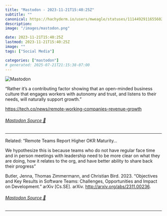 ```yaml
---
title: "Mastodon - 2023-11-21T15:40:25Z"
subtitle: ""
canonical: https://hachyderm.io/users/mweagle/statuses/111449291165560236
description:
image: "/images/mastodon.png"

date: 2023-11-21T15:40:25Z
lastmod: 2023-11-21T15:40:25Z
image: ""
tags: ["Social Media"]

categories: ["mastodon"]
# generated: 2025-07-21T21:15:38-07:00
---
```

![Mastodon](/images/mastodon.png)

<p>“Rather it’s a contributing factor showing that an open-minded business culture that engages workers with autonomy and trust, and listens to their needs, will naturally support growth.”</p><p><a href="https://tech.co/news/remote-working-companies-revenue-growth" target="_blank" rel="nofollow noopener noreferrer" translate="no"><span class="invisible">https://</span><span class="ellipsis">tech.co/news/remote-working-co</span><span class="invisible">mpanies-revenue-growth</span></a></p>


###### [Mastodon Source 🐘](https://hachyderm.io/@mweagle/111449291165560236)

___

<p>Related: “Remote Teams Report Higher OKR Maturity…</p><p>We hypothesize this is because teams who do not have regular face time and in person meetings with leadership need to be more clear on what they are doing, how it relates to the org, and have better ability to share back their progress”</p><p>Butler, Jenna, Thomas Zimmermann, and Christian Bird. 2023. “Objectives and Key Results in Software Teams: Challenges, Opportunities and Impact on Development.” arXiv [Cs.SE]. arXiv. <a href="http://arxiv.org/abs/2311.00236" target="_blank" rel="nofollow noopener noreferrer" translate="no"><span class="invisible">http://</span><span class="">arxiv.org/abs/2311.00236</span><span class="invisible"></span></a>.</p>


###### [Mastodon Source 🐘](https://hachyderm.io/@mweagle/111449304605211568)

___
